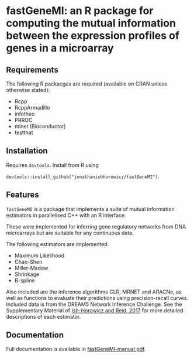 # fastGeneMI: an R package for computing the mutual information between the expression profiles of genes in a microarray #

## Requirements

The following R packacges are required (available on CRAN unless otherwise stated):

* Rcpp 
* RcppArmadillo
* infotheo
* PRROC
* minet (Bioconductor)
* testthat

## Installation

Requires `devtools`. Install from R using

```devtools::install_github("jonathanishhorowicz/fastGeneMI")```.

## Features

`fastGeneMI` is a package that implements a suite of mutual information estimators in parallelised C++ with an R interface.

These were implemented for inferring gene regulatory networks from DNA microarrays but are suitable for any continuous data.

The following estimators are implemented:

* Maximum Likelihood
* Chao-Shen
* Miller-Madow
* Shrinkage
* B-spline

Also included are the inference algorithms CLR, MRNET and ARACNe, as well as functions to evaluate their predictions using precision-recall curves. Included data is from the DREAM5 Network Inference Challenge. See the Supplementary Material of [Ish-Horowicz and Reid, 2017](https://www.biorxiv.org/content/early/2017/07/26/132647) for more detailed descriptions of each estimator.

## Documentation

Full documentation is available in [fastGeneMI-manual.pdf](fastGeneMI-manual.pdf).
